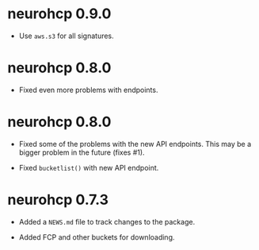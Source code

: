 # neurohcp 0.9.0

* Use `aws.s3` for all signatures.


# neurohcp 0.8.0

* Fixed even more problems with endpoints.  

# neurohcp 0.8.0

* Fixed some of the problems with the new API endpoints.  This may be a bigger problem in the future (fixes #1). 

* Fixed `bucketlist()` with new API endpoint.

# neurohcp 0.7.3

* Added a `NEWS.md` file to track changes to the package.

* Added FCP and other buckets for downloading.


